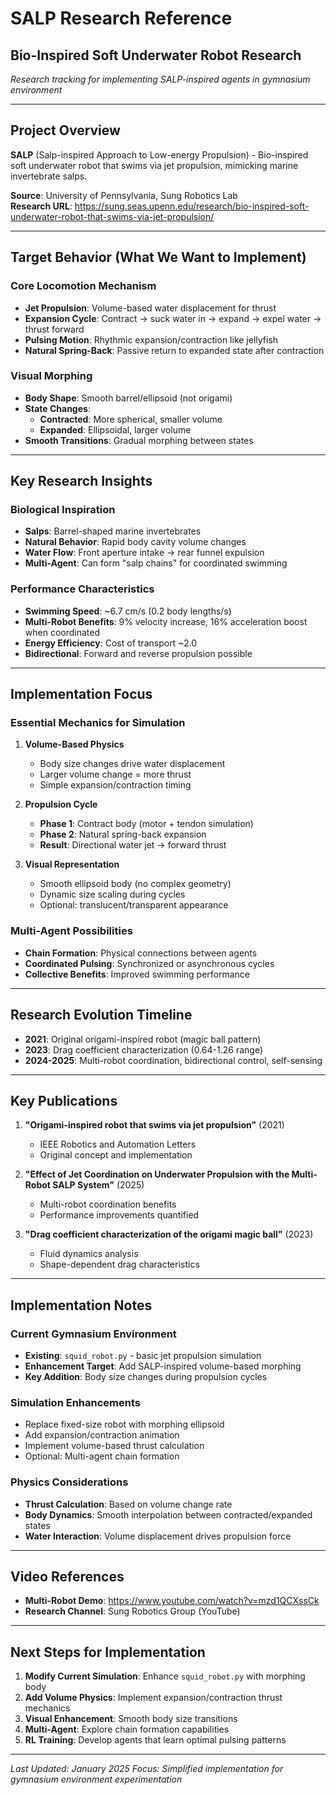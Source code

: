 # SALP Research Reference
## Bio-Inspired Soft Underwater Robot Research

*Research tracking for implementing SALP-inspired agents in gymnasium environment*

---

## Project Overview

**SALP** (Salp-inspired Approach to Low-energy Propulsion) - Bio-inspired soft underwater robot that swims via jet propulsion, mimicking marine invertebrate salps.

**Source**: University of Pennsylvania, Sung Robotics Lab  
**Research URL**: https://sung.seas.upenn.edu/research/bio-inspired-soft-underwater-robot-that-swims-via-jet-propulsion/

---

## Target Behavior (What We Want to Implement)

### Core Locomotion Mechanism
- **Jet Propulsion**: Volume-based water displacement for thrust
- **Expansion Cycle**: Contract → suck water in → expand → expel water → thrust forward
- **Pulsing Motion**: Rhythmic expansion/contraction like jellyfish
- **Natural Spring-Back**: Passive return to expanded state after contraction

### Visual Morphing
- **Body Shape**: Smooth barrel/ellipsoid (not origami)
- **State Changes**: 
  - **Contracted**: More spherical, smaller volume
  - **Expanded**: Ellipsoidal, larger volume
- **Smooth Transitions**: Gradual morphing between states

---

## Key Research Insights

### Biological Inspiration
- **Salps**: Barrel-shaped marine invertebrates
- **Natural Behavior**: Rapid body cavity volume changes
- **Water Flow**: Front aperture intake → rear funnel expulsion
- **Multi-Agent**: Can form "salp chains" for coordinated swimming

### Performance Characteristics
- **Swimming Speed**: ~6.7 cm/s (0.2 body lengths/s)
- **Multi-Robot Benefits**: 9% velocity increase, 16% acceleration boost when coordinated
- **Energy Efficiency**: Cost of transport ~2.0
- **Bidirectional**: Forward and reverse propulsion possible

---

## Implementation Focus

### Essential Mechanics for Simulation
1. **Volume-Based Physics**
   - Body size changes drive water displacement
   - Larger volume change = more thrust
   - Simple expansion/contraction timing

2. **Propulsion Cycle**
   - **Phase 1**: Contract body (motor + tendon simulation)
   - **Phase 2**: Natural spring-back expansion
   - **Result**: Directional water jet → forward thrust

3. **Visual Representation**
   - Smooth ellipsoid body (no complex geometry)
   - Dynamic size scaling during cycles
   - Optional: translucent/transparent appearance

### Multi-Agent Possibilities
- **Chain Formation**: Physical connections between agents
- **Coordinated Pulsing**: Synchronized or asynchronous cycles
- **Collective Benefits**: Improved swimming performance

---

## Research Evolution Timeline

- **2021**: Original origami-inspired robot (magic ball pattern)
- **2023**: Drag coefficient characterization (0.64-1.26 range)
- **2024-2025**: Multi-robot coordination, bidirectional control, self-sensing

---

## Key Publications

1. **"Origami-inspired robot that swims via jet propulsion"** (2021)
   - IEEE Robotics and Automation Letters
   - Original concept and implementation

2. **"Effect of Jet Coordination on Underwater Propulsion with the Multi-Robot SALP System"** (2025)
   - Multi-robot coordination benefits
   - Performance improvements quantified

3. **"Drag coefficient characterization of the origami magic ball"** (2023)
   - Fluid dynamics analysis
   - Shape-dependent drag characteristics

---

## Implementation Notes

### Current Gymnasium Environment
- **Existing**: `squid_robot.py` - basic jet propulsion simulation
- **Enhancement Target**: Add SALP-inspired volume-based morphing
- **Key Addition**: Body size changes during propulsion cycles

### Simulation Enhancements
- Replace fixed-size robot with morphing ellipsoid
- Add expansion/contraction animation
- Implement volume-based thrust calculation
- Optional: Multi-agent chain formation

### Physics Considerations
- **Thrust Calculation**: Based on volume change rate
- **Body Dynamics**: Smooth interpolation between contracted/expanded states
- **Water Interaction**: Volume displacement drives propulsion force

---

## Video References
- **Multi-Robot Demo**: https://www.youtube.com/watch?v=mzd1QCXssCk
- **Research Channel**: Sung Robotics Group (YouTube)

---

## Next Steps for Implementation

1. **Modify Current Simulation**: Enhance `squid_robot.py` with morphing body
2. **Add Volume Physics**: Implement expansion/contraction thrust mechanics
3. **Visual Enhancement**: Smooth body size transitions
4. **Multi-Agent**: Explore chain formation capabilities
5. **RL Training**: Develop agents that learn optimal pulsing patterns

---

*Last Updated: January 2025*
*Focus: Simplified implementation for gymnasium environment experimentation*
